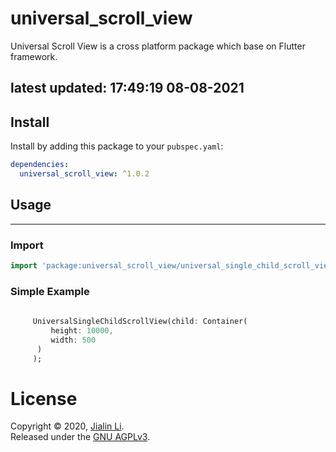 # universal_scroll_view

Universal Scroll View is a cross platform package which base on Flutter framework.  

latest updated: 17:49:19 08-08-2021
---


## Install

Install by adding this package to your `pubspec.yaml`:

```yaml
dependencies:
  universal_scroll_view: ^1.0.2
```

## Usage
---

### Import
```dart
import 'package:universal_scroll_view/universal_single_child_scroll_view.dart';
```

### Simple Example
```dart
    
     UniversalSingleChildScrollView(child: Container(
         height: 10000,
         width: 500
      )
     );

```

# License
Copyright © 2020, [Jialin Li](https://github.com/keyskull).  
Released under the [GNU AGPLv3](LICENSE).